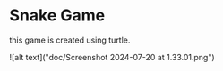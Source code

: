 # Snake Game

this game is created using turtle.

![alt text]("doc/Screenshot 2024-07-20 at 1.33.01.png")
